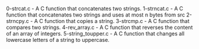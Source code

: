 0-strcat.c - A C function that concatenates two strings.
1-strncat.c - A C function that concatenates two strings and uses at most n bytes from src
2-strncpy.c - A C function that copies a string.
3-strcmp.c - A C  function that compares two strings.
4-rev_array.c - A C function that reverses the content of an array of integers.
5-string_toupper.c - A C function that changes all lowercase letters of a string to uppercase.
